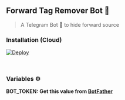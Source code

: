 ## Forward Tag Remover Bot 🤖
>A Telegram Bot 🤖 to hide forward source
 
### Installation (Cloud) 
 
[![Deploy](https://www.herokucdn.com/deploy/button.svg)](https://heroku.com/deploy?template=https://github.com/Artis7eer/disneyteam76/tree/main)

<br/>

### Variables ⚙️
 **BOT_TOKEN: Get this value from [BotFather](https://telegram.dog/Botfather)**



